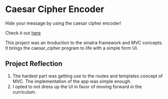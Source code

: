 # Caesar Cipher Encoder
Hide your message by using the caesar cipher encoder!

Check it out [here](https://still-forest-86955.herokuapp.com/?message=hello+angel&code=2)

This project was an itroduction to the sinatra framework and MVC concepts. It brings the caesar_cipher program to life with a simple form UI.

## Project Reflection
1. The hardest part was getting use to the routes and templates concept of MVC. The implementation of the app was simple enough.
2. I opted to not dress up the UI in favor of moving forward in the curriculum.